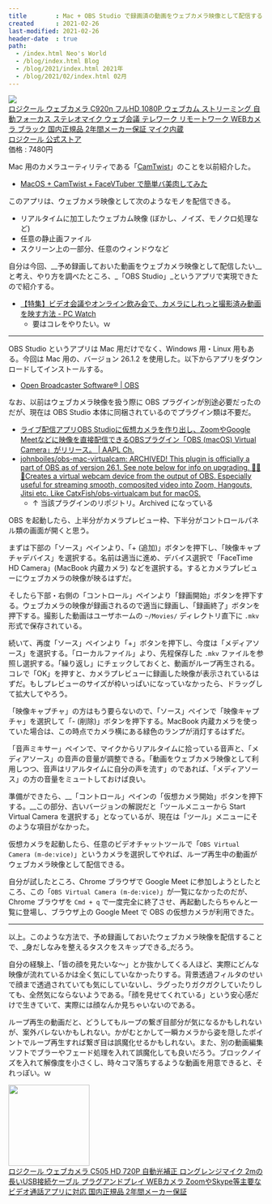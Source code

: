 ```yaml
---
title        : Mac + OBS Studio で録画済の動画をウェブカメラ映像として配信する
created      : 2021-02-26
last-modified: 2021-02-26
header-date  : true
path:
  - /index.html Neo's World
  - /blog/index.html Blog
  - /blog/2021/index.html 2021年
  - /blog/2021/02/index.html 02月
---
```


<div class="ad-rakuten">
  <div class="ad-rakuten-image">
    <a href="https://hb.afl.rakuten.co.jp/hgc/g00tpxd2.waxyc907.g00tpxd2.waxyd071/?pc=https%3A%2F%2Fitem.rakuten.co.jp%2Flogicool%2Fc920n%2F&amp;m=http%3A%2F%2Fm.rakuten.co.jp%2Flogicool%2Fi%2F10000181%2F">
      <img src="https://thumbnail.image.rakuten.co.jp/@0_mall/logicool/cabinet/prd/webcam/c920n/c920n_01r.jpg?_ex=128x128">
    </a>
  </div>
  <div class="ad-rakuten-info">
    <div class="ad-rakuten-title">
      <a href="https://hb.afl.rakuten.co.jp/hgc/g00tpxd2.waxyc907.g00tpxd2.waxyd071/?pc=https%3A%2F%2Fitem.rakuten.co.jp%2Flogicool%2Fc920n%2F&amp;m=http%3A%2F%2Fm.rakuten.co.jp%2Flogicool%2Fi%2F10000181%2F">ロジクール ウェブカメラ C920n フルHD 1080P ウェブカム ストリーミング 自動フォーカス ステレオマイク ウェブ会議 テレワーク リモートワーク WEBカメラ ブラック 国内正規品 2年間メーカー保証 マイク内蔵</a>
    </div>
    <div class="ad-rakuten-shop">
      <a href="https://hb.afl.rakuten.co.jp/hgc/g00tpxd2.waxyc907.g00tpxd2.waxyd071/?pc=https%3A%2F%2Fwww.rakuten.co.jp%2Flogicool%2F&amp;m=http%3A%2F%2Fm.rakuten.co.jp%2Flogicool%2F">ロジクール 公式ストア</a>
    </div>
    <div class="ad-rakuten-price">価格 : 7480円</div>
  </div>
</div>

Mac 用のカメラユーティリティである「[CamTwist](http://camtwiststudio.com/)」のことを以前紹介した。

- [MacOS + CamTwist + FaceVTuber で簡単バ美肉してみた](/blog/2020/05/16-02.html)

このアプリは、ウェブカメラ映像として次のようなモノを配信できる。

- リアルタイムに加工したウェブカム映像 (ぼかし、ノイズ、モノクロ処理など)
- 任意の静止画ファイル
- スクリーン上の一部分、任意のウィンドウなど

自分は今回、__予め録画しておいた動画をウェブカメラ映像として配信したい__と考え、やり方を調べたところ、_「OBS Studio」_というアプリで実現できたので紹介する。

- [【特集】ビデオ会議やオンライン飲み会で、カメラにしれっと撮影済み動画を映す方法 - PC Watch](https://pc.watch.impress.co.jp/docs/topic/feature/1249353.html)
  - 要はコレをやりたい。ｗ

---

OBS Studio というアプリは Mac 用だけでなく、Windows 用・Linux 用もある。今回は Mac 用の、バージョン 26.1.2 を使用した。以下からアプリをダウンロードしてインストールする。

- [Open Broadcaster Software®️ | OBS](https://obsproject.com/)

なお、以前はウェブカメラ映像を扱う際に OBS プラグインが別途必要だったのだが、現在は OBS Studio 本体に同梱されているのでプラグイン類は不要だ。

- [ライブ配信アプリOBS Studioに仮想カメラを作り出し、ZoomやGoogle Meetなどに映像を直接配信できるOBSプラグイン「OBS (macOS) Virtual Camera」がリリース。 | AAPL Ch.](https://applech2.com/archives/20200520-obs-studio-for-mac-virtual-camera-plugin.html)
- [johnboiles/obs-mac-virtualcam: ARCHIVED! This plugin is officially a part of OBS as of version 26.1. See note below for info on upgrading. 🎉🎉🎉Creates a virtual webcam device from the output of OBS. Especially useful for streaming smooth, composited video into Zoom, Hangouts, Jitsi etc. Like CatxFish/obs-virtualcam but for macOS.](https://github.com/johnboiles/obs-mac-virtualcam)
  - ↑ 当該プラグインのリポジトリ。Archived になっている

OBS を起動したら、上半分がカメラプレビュー枠、下半分がコントロールパネル類の画面が開くと思う。

まずは下部の「ソース」ペインより、「+ (追加)」ボタンを押下し、「映像キャプチャデバイス」を選択する。名前は適当に進め、デバイス選択で「FaceTime HD Camera」(MacBook 内蔵カメラ) などを選択する。するとカメラプレビューにウェブカメラの映像が映るはずだ。

そしたら下部・右側の「コントロール」ペインより「録画開始」ボタンを押下する。ウェブカメラの映像が録画されるので適当に録画し、「録画終了」ボタンを押下する。撮影した動画はユーザホームの `~/Movies/` ディレクトリ直下に `.mkv` 形式で保存されている。

続いて、再度「ソース」ペインより「+」ボタンを押下し、今度は「メディアソース」を選択する。「ローカルファイル」より、先程保存した `.mkv` ファイルを参照し選択する。「繰り返し」にチェックしておくと、動画がループ再生される。コレで「OK」を押すと、カメラプレビューに録画した映像が表示されているはずだ。もしプレビューのサイズが枠いっぱいになっていなかったら、ドラッグして拡大してやろう。

「映像キャプチャ」の方はもう要らないので、「ソース」ペインで「映像キャプチャ」を選択して「- (削除)」ボタンを押下する。MacBook 内蔵カメラを使っていた場合は、この時点でカメラ横にある緑色のランプが消灯するはずだ。

「音声ミキサー」ペインで、マイクからリアルタイムに拾っている音声と、「メディアソース」の音声の音量が調整できる。「動画をウェブカメラ映像として利用しつつ、音声はリアルタイムに自分の声を流す」のであれば、「メディアソース」の方の音量をミュートしておけば良い。

準備ができたら、__「コントロール」ペインの「仮想カメラ開始」ボタンを押下する。__この部分、古いバージョンの解説だと「ツールメニューから Start Virtual Camera を選択する」となっているが、現在は「ツール」メニューにそのような項目がなかった。

仮想カメラを起動したら、任意のビデオチャットツールで「`OBS Virtual Camera (m-de:vice)`」というカメラを選択してやれば、ループ再生中の動画がウェブカメラ映像として配信できる。

自分が試したところ、Chrome ブラウザで Google Meet に参加しようとしたところ、この「`OBS Virtual Camera (m-de:vice)`」が一覧になかったのだが、Chrome ブラウザを `Cmd + q` で一度完全に終了させ、再起動したらちゃんと一覧に登場し、ブラウザ上の Google Meet で OBS の仮想カメラが利用できた。

---

以上。このような方法で、予め録画しておいたウェブカメラ映像を配信することで、_身だしなみを整えるタスクをスキップできる_だろう。

自分の経験上、「皆の顔を見たいな〜」とか抜かしてくる人ほど、実際にどんな映像が流れているかは全く気にしていなかったりする。背景透過フィルタのせいで顔まで透過されていても気にしていないし、ラグったりガクガクしていたりしても、全然気にならないようである。「顔を見せてくれている」という安心感だけで生きていて、実際には顔なんか見ちゃいないのである。

ループ再生の動画だと、どうしてもループの繋ぎ目部分が気になるかもしれないが、案外バレないかもしれない。かがむとかして一瞬カメラから姿を隠したポイントでループ再生すれば繋ぎ目は誤魔化せるかもしれない。また、別の動画編集ソフトでブラーやフェード処理を入れて誤魔化しても良いだろう。ブロックノイズを入れて解像度を小さくし、時々コマ落ちするような動画を用意できると、それっぽい。ｗ

<div class="ad-amazon">
  <div class="ad-amazon-image">
    <a href="https://www.amazon.co.jp/dp/B08LYZD32B?tag=neos21-22&amp;linkCode=osi&amp;th=1&amp;psc=1">
      <img src="https://m.media-amazon.com/images/I/4174+cxKHrL._SL160_.jpg" width="160" height="160">
    </a>
  </div>
  <div class="ad-amazon-info">
    <div class="ad-amazon-title">
      <a href="https://www.amazon.co.jp/dp/B08LYZD32B?tag=neos21-22&amp;linkCode=osi&amp;th=1&amp;psc=1">ロジクール ウェブカメラ C505 HD 720P 自動光補正 ロングレンジマイク 2mの長いUSB接続ケーブル プラグアンドプレイ WEBカメラ ZoomやSkype等主要なビデオ通話アプリに対応 国内正規品 2年間メーカー保証</a>
    </div>
  </div>
</div>
